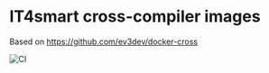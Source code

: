 # IT4smart cross-compiler images
Based on https://github.com/ev3dev/docker-cross

![CI](https://github.com/IT4smart/docker-build-cross/workflows/CI/badge.svg)